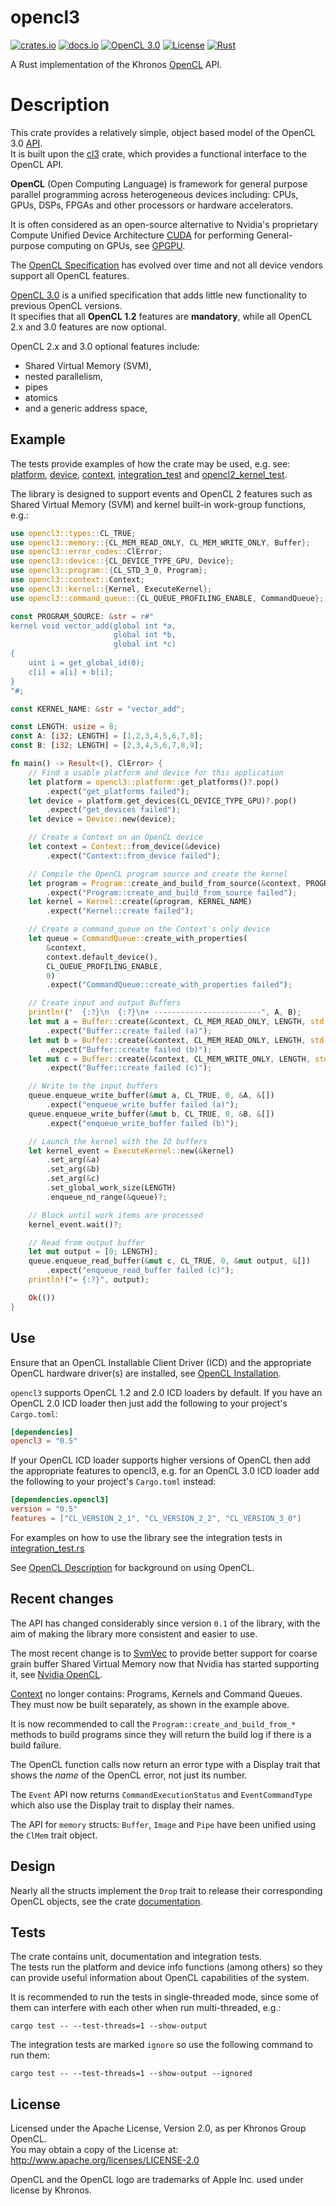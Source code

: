 # opencl3

[![crates.io](https://img.shields.io/crates/v/opencl3.svg)](https://crates.io/crates/opencl3)
[![docs.io](https://docs.rs/opencl3/badge.svg)](https://docs.rs/opencl3/)
[![OpenCL 3.0](https://img.shields.io/badge/OpenCL-3.0-blue.svg)](https://www.khronos.org/registry/OpenCL/)
[![License](https://img.shields.io/badge/License-Apache%202.0-blue.svg)](https://opensource.org/licenses/Apache-2.0)
[![Rust](https://github.com/kenba/opencl3/workflows/Rust/badge.svg)](https://github.com/kenba/opencl3/actions)

A Rust implementation of the Khronos [OpenCL](https://www.khronos.org/registry/OpenCL/) API.

# Description

This crate provides a relatively simple, object based model of the OpenCL 3.0
[API](https://www.khronos.org/registry/OpenCL/specs/3.0-unified/html/OpenCL_API.html).  
It is built upon the [cl3](https://crates.io/crates/cl3) crate, which
provides a functional interface to the OpenCL API.  

**OpenCL** (Open Computing Language) is framework for general purpose
parallel programming across heterogeneous devices including: CPUs, GPUs,
DSPs, FPGAs and other processors or hardware accelerators.

It is often considered as an open-source alternative to Nvidia's proprietary
Compute Unified Device Architecture [CUDA](https://developer.nvidia.com/cuda-zone)
for performing General-purpose computing on GPUs, see
[GPGPU](https://en.wikipedia.org/wiki/General-purpose_computing_on_graphics_processing_units).

The [OpenCL Specification](https://www.khronos.org/registry/OpenCL/specs/3.0-unified/html/OpenCL_API.html#_the_opencl_architecture)
has evolved over time and not all device vendors support all OpenCL features.

[OpenCL 3.0](https://www.khronos.org/registry/OpenCL/specs/3.0-unified/html/OpenCL_API.html)
is a unified specification that adds little new functionality to previous OpenCL versions.  
It specifies that all **OpenCL 1.2** features are **mandatory**, while all
OpenCL 2.x and 3.0 features are now optional.

OpenCL 2.x and 3.0 optional features include:
* Shared Virtual Memory (SVM),
* nested parallelism,
* pipes
* atomics
* and a generic address space,

## Example

The tests provide examples of how the crate may be used, e.g. see:
[platform](https://github.com/kenba/opencl3/tree/main/src/platform.rs),
[device](https://github.com/kenba/opencl3/tree/main/src/device.rs),
[context](https://github.com/kenba/opencl3/tree/main/src/context.rs),
[integration_test](https://github.com/kenba/opencl3/tree/main/tests/integration_test.rs) and
[opencl2_kernel_test](https://github.com/kenba/opencl3/tree/main/tests/opencl2_kernel_test.rs).

The library is designed to support events and OpenCL 2 features such as Shared Virtual Memory (SVM) and kernel built-in work-group functions, e.g.:

```rust
use opencl3::types::CL_TRUE;
use opencl3::memory::{CL_MEM_READ_ONLY, CL_MEM_WRITE_ONLY, Buffer};
use opencl3::error_codes::ClError;
use opencl3::device::{CL_DEVICE_TYPE_GPU, Device};
use opencl3::program::{CL_STD_3_0, Program};
use opencl3::context::Context;
use opencl3::kernel::{Kernel, ExecuteKernel};
use opencl3::command_queue::{CL_QUEUE_PROFILING_ENABLE, CommandQueue};

const PROGRAM_SOURCE: &str = r#"
kernel void vector_add(global int *a,
                       global int *b,
                       global int *c)
{
    uint i = get_global_id(0);
    c[i] = a[i] + b[i];
}
"#;

const KERNEL_NAME: &str = "vector_add";

const LENGTH: usize = 8;
const A: [i32; LENGTH] = [1,2,3,4,5,6,7,8];
const B: [i32; LENGTH] = [2,3,4,5,6,7,8,9];

fn main() -> Result<(), ClError> {
    // Find a usable platform and device for this application
    let platform = opencl3::platform::get_platforms()?.pop()
        .expect("get_platforms failed");
    let device = platform.get_devices(CL_DEVICE_TYPE_GPU)?.pop()
        .expect("get_devices failed");
    let device = Device::new(device);

    // Create a Context on an OpenCL device
    let context = Context::from_device(&device)
        .expect("Context::from_device failed");

    // Compile the OpenCL program source and create the kernel
    let program = Program::create_and_build_from_source(&context, PROGRAM_SOURCE, CL_STD_3_0)
        .expect("Program::create_and_build_from_source failed");
    let kernel = Kernel::create(&program, KERNEL_NAME)
        .expect("Kernel::create failed");

    // Create a command_queue on the Context's only device
    let queue = CommandQueue::create_with_properties(
        &context,
        context.default_device(),
        CL_QUEUE_PROFILING_ENABLE,
        0)
        .expect("CommandQueue::create_with_properties failed");

    // Create input and output Buffers
    println!("  {:?}\n  {:?}\n+ ------------------------", A, B);
    let mut a = Buffer::create(&context, CL_MEM_READ_ONLY, LENGTH, std::ptr::null_mut())
        .expect("Buffer::create failed (a)");
    let mut b = Buffer::create(&context, CL_MEM_READ_ONLY, LENGTH, std::ptr::null_mut())
        .expect("Buffer::create failed (b)");
    let mut c = Buffer::create(&context, CL_MEM_WRITE_ONLY, LENGTH, std::ptr::null_mut())
        .expect("Buffer::create failed (c)");

    // Write to the input buffers
    queue.enqueue_write_buffer(&mut a, CL_TRUE, 0, &A, &[])
        .expect("enqueue_write_buffer failed (a)");
    queue.enqueue_write_buffer(&mut b, CL_TRUE, 0, &B, &[])
        .expect("enqueue_write_buffer failed (b)");

    // Launch the kernel with the IO buffers
    let kernel_event = ExecuteKernel::new(&kernel)
        .set_arg(&a)
        .set_arg(&b)
        .set_arg(&c)
        .set_global_work_size(LENGTH)
        .enqueue_nd_range(&queue)?;

    // Block until work items are processed
    kernel_event.wait()?;

    // Read from output buffer
    let mut output = [0; LENGTH];
    queue.enqueue_read_buffer(&mut c, CL_TRUE, 0, &mut output, &[])
        .expect("enqueue_read_buffer failed (c)");
    println!("= {:?}", output);

    Ok(())
}
```

## Use

Ensure that an OpenCL Installable Client Driver (ICD) and the appropriate OpenCL
hardware driver(s) are installed, see 
[OpenCL Installation](https://github.com/kenba/cl3/tree/main/docs/opencl_installation.md).

`opencl3` supports OpenCL 1.2 and 2.0 ICD loaders by default. If you have an
OpenCL 2.0 ICD loader then just add the following to your project's `Cargo.toml`:

```toml
[dependencies]
opencl3 = "0.5"
```

If your OpenCL ICD loader supports higher versions of OpenCL then add the
appropriate features to opencl3, e.g. for an OpenCL 3.0 ICD loader add the
following to your project's `Cargo.toml` instead:

```toml
[dependencies.opencl3]
version = "0.5"
features = ["CL_VERSION_2_1", "CL_VERSION_2_2", "CL_VERSION_3_0"]
```

For examples on how to use the library see the integration tests in
[integration_test.rs](https://github.com/kenba/opencl3/tree/main/tests/integration_test.rs)

See [OpenCL Description](https://github.com/kenba/opencl3/tree/main/docs/opencl_description.md) for background on using OpenCL.

## Recent changes

The API has changed considerably since version `0.1` of the library, with the
aim of making the library more consistent and easier to use.

The most recent change is to [SvmVec](src/svm.rs) to provide better support for
coarse grain buffer Shared Virtual Memory now that Nvidia has started supporting it,
see [Nvidia OpenCL](https://developer.nvidia.com/opencl).

[Context](src/context.rs) no longer contains: Programs, Kernels and Command Queues.
They must now be built separately, as shown in the example above.

It is now recommended to call the `Program::create_and_build_from_*` methods
to build programs since they will return the build log if there is a build failure.

The OpenCL function calls now return an error type with a Display trait that
shows the *name* of the OpenCL error, not just its number.

The `Event` API now returns `CommandExecutionStatus` and `EventCommandType`
which also use the Display trait to display their names.

The API for `memory` structs: `Buffer`, `Image` and `Pipe` have been unified
using the `ClMem` trait object.

## Design

Nearly all the structs implement the `Drop` trait to release their corresponding
OpenCL objects, see the crate [documentation](https://docs.rs/opencl3/).

## Tests

The crate contains unit, documentation and integration tests.  
The tests run the platform and device info functions (among others) so they
can provide useful information about OpenCL capabilities of the system.

It is recommended to run the tests in single-threaded mode, since some of
them can interfere with each other when run multi-threaded, e.g.:

```shell
cargo test -- --test-threads=1 --show-output
```

The integration tests are marked `ignore` so use the following command to
run them:

```shell
cargo test -- --test-threads=1 --show-output --ignored
```

## License

Licensed under the Apache License, Version 2.0, as per Khronos Group OpenCL.  
You may obtain a copy of the License at: http://www.apache.org/licenses/LICENSE-2.0

OpenCL and the OpenCL logo are trademarks of Apple Inc. used under license by Khronos.
